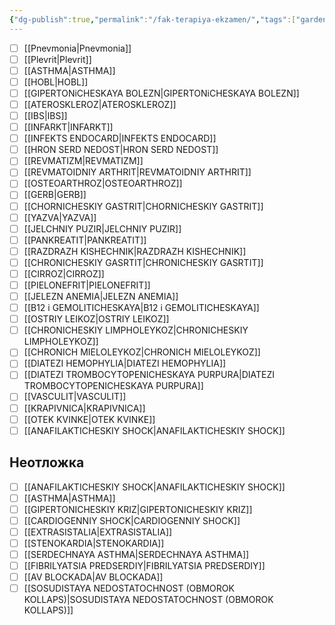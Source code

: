 ```yaml
---
{"dg-publish":true,"permalink":"/fak-terapiya-ekzamen/","tags":["gardenEntry"]}
---
```



- [ ]  [[Pnevmonia\|Pnevmonia]]
- [ ]  [[Plevrit\|Plevrit]]
- [ ]  [[ASTHMA\|ASTHMA]]
- [ ] [[HOBL\|HOBL]]
- [ ] [[GIPERTONiCHESKAYA BOLEZN\|GIPERTONiCHESKAYA BOLEZN]]
- [ ] [[ATEROSKLEROZ\|ATEROSKLEROZ]]
- [ ] [[IBS\|IBS]]
- [ ] [[INFARKT\|INFARKT]]
- [ ] [[INFEKTS ENDOCARD\|INFEKTS ENDOCARD]]
- [ ] [[HRON SERD NEDOST\|HRON SERD NEDOST]]
- [ ] [[REVMATIZM\|REVMATIZM]]
- [ ] [[REVMATOIDNIY ARTHRIT\|REVMATOIDNIY ARTHRIT]]
- [ ] [[OSTEOARTHROZ\|OSTEOARTHROZ]]
- [ ] [[GERB\|GERB]]
- [ ] [[CHORNICHESKIY GASTRIT\|CHORNICHESKIY GASTRIT]]
- [ ] [[YAZVA\|YAZVA]]
- [ ] [[JELCHNIY PUZIR\|JELCHNIY PUZIR]]
- [ ] [[PANKREATIT\|PANKREATIT]]
- [ ] [[RAZDRAZH KISHECHNIK\|RAZDRAZH KISHECHNIK]]
- [ ] [[CHRONICHESKIY GASRTIT\|CHRONICHESKIY GASRTIT]]
- [ ] [[CIRROZ\|CIRROZ]]
- [ ] [[PIELONEFRIT\|PIELONEFRIT]]
- [ ] [[JELEZN ANEMIA\|JELEZN ANEMIA]]
- [ ] [[B12 i GEMOLITICHESKAYA\|B12 i GEMOLITICHESKAYA]]
- [ ] [[OSTRIY LEIKOZ\|OSTRIY LEIKOZ]]
- [ ] [[CHRONICHESKIY LIMPHOLEYKOZ\|CHRONICHESKIY LIMPHOLEYKOZ]]
- [ ] [[CHRONICH MIELOLEYKOZ\|CHRONICH MIELOLEYKOZ]]
- [ ] [[DIATEZI HEMOPHYLIA\|DIATEZI HEMOPHYLIA]]
- [ ] [[DIATEZI TROMBOCYTOPENICHESKAYA PURPURA\|DIATEZI TROMBOCYTOPENICHESKAYA PURPURA]]
- [ ] [[VASCULIT\|VASCULIT]]
- [ ] [[KRAPIVNICA\|KRAPIVNICA]]
- [ ]  [[OTEK KVINKE\|OTEK KVINKE]]
- [ ] [[ANAFILAKTICHESKIY SHOCK\|ANAFILAKTICHESKIY SHOCK]]

## Неотложка

- [ ] [[ANAFILAKTICHESKIY SHOCK\|ANAFILAKTICHESKIY SHOCK]]
- [ ] [[ASTHMA\|ASTHMA]]
- [ ] [[GIPERTONICHESKIY KRIZ\|GIPERTONICHESKIY KRIZ]]
- [ ] [[CARDIOGENNIY SHOCK\|CARDIOGENNIY SHOCK]]
- [ ] [[EXTRASISTALIA\|EXTRASISTALIA]]
- [ ] [[STENOKARDIA\|STENOKARDIA]]
- [ ] [[SERDECHNAYA ASTHMA\|SERDECHNAYA ASTHMA]]
- [ ] [[FIBRILYATSIA PREDSERDIY\|FIBRILYATSIA PREDSERDIY]]
- [ ] [[AV BLOCKADA\|AV BLOCKADA]]
- [ ] [[SOSUDISTAYA NEDOSTATOCHNOST (OBMOROK KOLLAPS)\|SOSUDISTAYA NEDOSTATOCHNOST (OBMOROK KOLLAPS)]]

